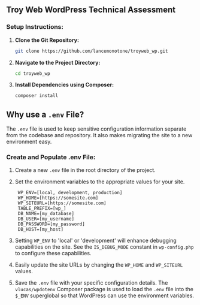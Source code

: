 ## Troy Web WordPress Technical Assessment


### Setup Instructions:

1. **Clone the Git Repository:**
   ```bash
   git clone https://github.com/lancemonotone/troyweb_wp.git
   ```
   
2. **Navigate to the Project Directory:**
   ```bash
   cd troyweb_wp
   ```
   
3. **Install Dependencies using Composer:**
   ```bash
   composer install
   ```

## Why use a `.env` File?
The `.env` file is used to keep sensitive configuration information separate from the codebase and repository. It also makes migrating the site to a new environment easy.

### Create and Populate .env File:
1. Create a new `.env` file in the root directory of the project.
2. Set the environment variables to the appropriate values for your site. 

   ```plaintext
    WP_ENV=[local, development, production]
    WP_HOME=[https://somesite.com]
    WP_SITEURL=[https://somesite.com]
    TABLE_PREFIX=[wp_]
    DB_NAME=[my_database]
    DB_USER=[my_username]
    DB_PASSWORD=[my_password]
    DB_HOST=[my_host]
   ```

3. Setting `WP_ENV` to 'local' or 'development' will enhance debugging capabilities on the site. See the `IS_DEBUG_MODE` constant in `wp-config.php` to configure these capabilities.
4. Easily update the site URLs by changing the `WP_HOME` and `WP_SITEURL` values.
5. Save the `.env` file with your specific configuration details. The `vlucas/wpdotenv` Composer package is used to load the `.env` file into the `$_ENV` superglobal so that WordPress can use the environment variables.
